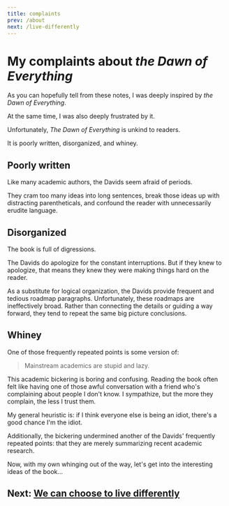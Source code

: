 ```yaml
---
title: complaints
prev: /about
next: /live-differently
---
```


# My complaints about *the Dawn of Everything*

As you can hopefully tell from these notes, I was deeply inspired by *the Dawn of Everything*.

At the same time, I was also deeply frustrated by it.

Unfortunately, *The Dawn of Everything* is unkind to readers.

It is poorly written, disorganized, and whiney.

## Poorly written

Like many academic authors, the Davids seem afraid of periods.

They cram too many ideas into long sentences, break those ideas up with distracting parentheticals, and confound the reader with unnecessarily erudite language.

## Disorganized

The book is full of digressions.

The Davids do apologize for the constant interruptions.
But if they knew to apologize, that means they knew they were making things hard on the reader.

As a substitute for logical organization, the Davids provide frequent and tedious roadmap paragraphs.
Unfortunately, these roadmaps are ineffectively broad.
Rather than connecting the details or guiding a way forward, they tend to repeat the same big picture conclusions.

## Whiney

One of those frequently repeated points is some version of:

> Mainstream academics are stupid and lazy.

This academic bickering is boring and confusing.
Reading the book often felt like having one of those awful conversation with a friend who's complaining about people I don't know.
I sympathize, but the more they complain, the less I trust them.

My general heuristic is: if I think everyone else is being an idiot, there's a good chance I'm the idiot.

Additionally, the bickering undermined another of the Davids' frequently repeated points: that they are merely summarizing recent academic research.

Now, with my own whinging out of the way, let's get into the interesting ideas of the book...

## Next: [We can choose to live differently](/live-differently)
